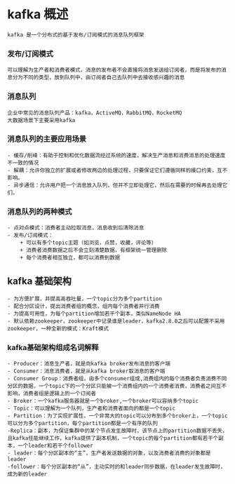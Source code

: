 # kafka 概述
    kafka 是一个分布式的基于发布/订阅模式的消息队列框架

### 发布/订阅模式
    可以理解为生产者和消费者模式，消息的发布者不会直接将消息发送给订阅者，而是将发布的消息分为不同的类型，放到队列中，由订阅者自己去队列中去接收感兴趣的消息

### 消息队列
    企业中常见的消息队列产品：kafka，ActiveMQ，RabbitMQ，RocketMQ
    大数据场景下主要采用kafka
### 消息队列的主要应用场景
    - 缓存/削峰：有助于控制和优化数据流经过系统的速度，解决生产消息和消费消息的处理速度不一致的情况
    - 解耦：允许你独立的扩展或者修改两边的处理过程，只要保证它们遵循同样的接口约束，互不影响。
    - 异步通信：允许用户把一个消息放入队列，但并不立即处理它，然后在需要的时候再去处理它们。
### 消息队列的两种模式
    - 点对点模式：消费者主动拉取消息，消息收到后清除消息
    - 发布/订阅模式：
        + 可以有多个topic主题（如浏览，点赞，收藏，评论等）
        + 消费者消费数据之后不会立刻清楚数据，有框架统一管理删除
        + 每个消费者相互独立，都可以消费到数据
## kafka 基础架构
    - 为方便扩展，并提高高吞吐量，一个topic分为多个partition
    - 配合分区设计，提出消费者组的概念，组内每个消费者并行消费
    - 为提高可用性，为每个partition增加若干个副本，类似NameNode HA
    - 默认依赖zookeeper，zookeeper中记录谁是leader，kafka2.8.0之后可以配置不采用zookeeper，一种全新的模式：Kraft模式
### kafka基础架构组成名词解释
    - Producer：消息生产者，就是向kafka broker发布消息的客户端
    - Consumer：消息消费者，就是从kafka broker取消息的客户端
    - Consumer Group：消费者组，由多个consumer组成,消费组内的每个消费者负责消费不同分区的数据，一个topic下的一个分区只能被一个消费组内的一个消费者消费，消费者之间互不影响，消费者组是逻辑上的一个订阅者
    - Broker：一个kafka服务器就是一个broker,一个broker可以容纳多个topic
    - Topic：可以理解为一个队列，生产者和消费者面向的都是一个topic
    - Partition：为了实现扩展性，一个非常大的topic可以分布到多个broker上，一个topic可以分为多个partition，每个partition都是一个有序的队列
    -Replica：副本，为保证集群中的某个节点发生故障时，该节点上的partition数据不丢失，且kafka任能继续工作，kafka提供了副本机制，一个topic的每个partition都有若干个副本，一个leader和若干个follower
    - leader：每个分区副本的“主”，生产者发送数据的对象，以及消费者消费的对象都是leader
    -follower：每个分区副本的“从”，主动实时的和leader同步数据，在leader发生故障时，成为新的leader


